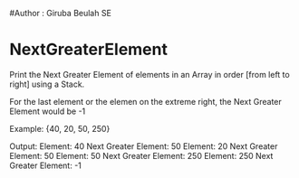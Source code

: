 #Author : Giruba Beulah SE

# NextGreaterElement

Print the Next Greater Element of elements in an Array in order [from left to right] using a Stack.

For the last element or the elemen on the extreme right, the Next Greater Element would be -1

Example: {40, 20, 50, 250}

Output: Element: 40 Next Greater Element: 50
        Element: 20 Next Greater Element: 50
        Element: 50 Next Greater Element: 250
        Element: 250 Next Greater Element: -1
